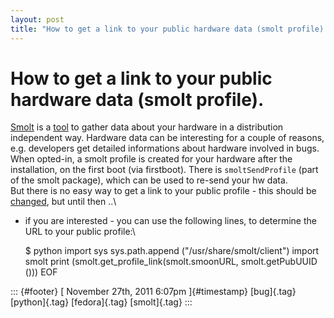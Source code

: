 ```yaml
---
layout: post
title: "How to get a link to your public hardware data (smolt profile)."
---
```



How to get a link to your public hardware data (smolt profile).
===============================================================

[Smolt](http://smolts.org/) is a
[tool](https://fedorahosted.org/smolt/wiki) to gather data about your
hardware in a distribution independent way. Hardware data can be
interesting for a couple of reasons, e.g. developers get detailed
informations about hardware involved in bugs.\
When opted-in, a smolt profile is created for your hardware after the
installation, on the first boot (via firstboot). There is
`smoltSendProfile` (part of the smolt package), which can be used to
re-send your hw data.\
But there is no easy way to get a link to your public profile - this
should be [changed](https://bugzilla.redhat.com/show_bug.cgi?id=757515),
but until then ..\
- if you are interested - you can use the following lines, to determine
the URL to your public profile:\

    $ python import sys
    sys.path.append ("/usr/share/smolt/client")
    import smolt 
    print (smolt.get_profile_link(smolt.smoonURL, smolt.getPubUUID ()))
    EOF

::: {#footer}
[ November 27th, 2011 6:07pm ]{#timestamp} [bug]{.tag} [python]{.tag}
[fedora]{.tag} [smolt]{.tag}
:::
